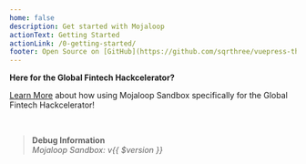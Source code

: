 ```yaml
---
home: false
description: Get started with Mojaloop
actionText: Getting Started
actionLink: /0-getting-started/
footer: Open Source on [GitHub](https://github.com/sqrthree/vuepress-theme-api), Made by [@sqrthree](https://github.com/sqrthree), Power by [vuepress](https://github.com/vuejs/vuepress).
---
```


<div class="container pb-5">
  <div class="notification is-primary">
    <p><strong>Here for the Global Fintech Hackcelerator?</strong><p>
    <p><a href="/cdbc_hack">Learn More</a> about how using Mojaloop Sandbox specifically for the Global Fintech Hackcelerator!</p>
  </div>
</div>

<HomepageHeader />
<HomepageTop />
<LearnMoreStrip />
<!-- TODO: pretty small logos for each one -->
<ExploreApisSection />

<br/>

> __Debug Information__  
> _Mojaloop Sandbox: v{{ $version }}_


